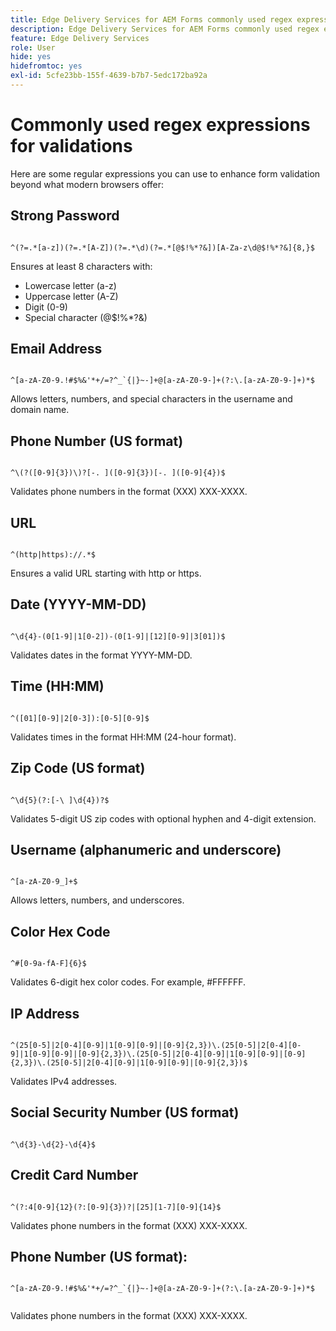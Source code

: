 ```yaml
---
title: Edge Delivery Services for AEM Forms commonly used regex expressions for validating form fields
description: Edge Delivery Services for AEM Forms commonly used regex expressions for validating form fields
feature: Edge Delivery Services
role: User
hide: yes
hidefromtoc: yes
exl-id: 5cfe23bb-155f-4639-b7b7-5edc172ba92a
---
```

# Commonly used regex expressions for validations

Here are some regular expressions you can use to enhance form validation beyond what modern browsers offer:

## Strong Password

```regex 

^(?=.*[a-z])(?=.*[A-Z])(?=.*\d)(?=.*[@$!%*?&])[A-Za-z\d@$!%*?&]{8,}$

```

Ensures at least 8 characters with:

* Lowercase letter (a-z)
* Uppercase letter (A-Z)
* Digit (0-9)
* Special character (@$!%*?&)


## Email Address


```regex 

^[a-zA-Z0-9.!#$%&'*+/=?^_`{|}~-]+@[a-zA-Z0-9-]+(?:\.[a-zA-Z0-9-]+)*$

```

Allows letters, numbers, and special characters in the username and domain name.


## Phone Number (US format)

```regex 

^\(?([0-9]{3})\)?[-. ]([0-9]{3})[-. ]([0-9]{4})$

```

Validates phone numbers in the format (XXX) XXX-XXXX.



## URL

```regex 

^(http|https)://.*$

```

Ensures a valid URL starting with http or https.



## Date (YYYY-MM-DD)

```regex 

^\d{4}-(0[1-9]|1[0-2])-(0[1-9]|[12][0-9]|3[01])$

```

Validates dates in the format YYYY-MM-DD.


## Time (HH:MM)

```regex 

^([01][0-9]|2[0-3]):[0-5][0-9]$

```

Validates times in the format HH:MM (24-hour format).


## Zip Code (US format)

```regex 

^\d{5}(?:[-\ ]\d{4})?$

```

Validates 5-digit US zip codes with optional hyphen and 4-digit extension.


## Username (alphanumeric and underscore)

```regex 

^[a-zA-Z0-9_]+$

```

Allows letters, numbers, and underscores.


## Color Hex Code

```regex 

^#[0-9a-fA-F]{6}$

```

Validates 6-digit hex color codes. For example, #FFFFFF.


## IP Address

```regex 

^(25[0-5]|2[0-4][0-9]|1[0-9][0-9]|[0-9]{2,3})\.(25[0-5]|2[0-4][0-9]|1[0-9][0-9]|[0-9]{2,3})\.(25[0-5]|2[0-4][0-9]|1[0-9][0-9]|[0-9]{2,3})\.(25[0-5]|2[0-4][0-9]|1[0-9][0-9]|[0-9]{2,3})$

```

Validates IPv4 addresses.



## Social Security Number (US format)

```regex 

^\d{3}-\d{2}-\d{4}$

```



## Credit Card Number

```regex 

^(?:4[0-9]{12}(?:[0-9]{3})?|[25][1-7][0-9]{14}$

```

Validates phone numbers in the format (XXX) XXX-XXXX.



## Phone Number (US format):

```regex 

^[a-zA-Z0-9.!#$%&'*+/=?^_`{|}~-]+@[a-zA-Z0-9-]+(?:\.[a-zA-Z0-9-]+)*$


```

Validates phone numbers in the format (XXX) XXX-XXXX.
